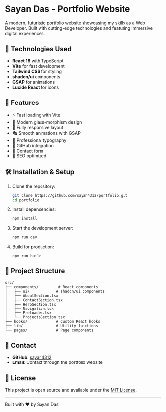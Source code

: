 # Sayan Das - Portfolio Website

A modern, futuristic portfolio website showcasing my skills as a Web Developer. Built with cutting-edge technologies and featuring immersive digital experiences.

## 🚀 Technologies Used

- **React 18** with TypeScript
- **Vite** for fast development
- **Tailwind CSS** for styling
- **shadcn/ui** components
- **GSAP** for animations
- **Lucide React** for icons

## 🌟 Features

- ⚡ Fast loading with Vite
- 🎨 Modern glass-morphism design
- 📱 Fully responsive layout
- 🎭 Smooth animations with GSAP
- 🌙 Professional typography
- 🔗 GitHub integration
- 📧 Contact form
- 🚀 SEO optimized

## 🛠️ Installation & Setup

1. Clone the repository:
   ```bash
   git clone https://github.com/sayan4312/portfolio.git
   cd portfolio
   ```

2. Install dependencies:
   ```bash
   npm install
   ```

3. Start the development server:
   ```bash
   npm run dev
   ```

4. Build for production:
   ```bash
   npm run build
   ```

## 📂 Project Structure

```
src/
├── components/         # React components
│   ├── ui/            # shadcn/ui components
│   ├── AboutSection.tsx
│   ├── ContactSection.tsx
│   ├── HeroSection.tsx
│   ├── Navigation.tsx
│   ├── Preloader.tsx
│   └── ProjectsSection.tsx
├── hooks/             # Custom React hooks
├── lib/               # Utility functions
└── pages/             # Page components
```

## 🎯 Contact

- **GitHub**: [sayan4312](https://github.com/sayan4312)
- **Email**: Contact through the portfolio website

## 📄 License

This project is open source and available under the [MIT License](LICENSE).

---

Built with ❤️ by Sayan Das
